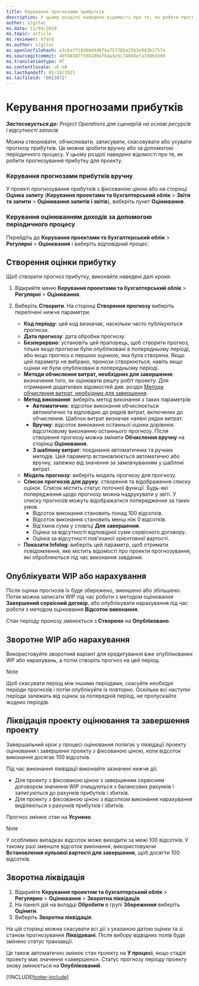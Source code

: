 ```yaml
---
title: Керування прогнозами прибутків
description: У цьому розділі наведено відомості про те, як робити прогнозування прибутку для проекту.
author: sigitac
ms.date: 11/04/2020
ms.topic: article
ms.reviewer: kfend
ms.author: sigitac
ms.openlocfilehash: e3cbaff18d8bd4d6f6a7577bba25b3e843b1757e
ms.sourcegitcommit: 40f68387f594180af64a5e5c748b6efa188bd300
ms.translationtype: HT
ms.contentlocale: uk-UA
ms.lasthandoff: 05/10/2021
ms.locfileid: "6013872"
---
```

# <a name="manage-revenue-estimates"></a>Керування прогнозами прибутків

_**Застосовується до:** Project Operations для сценаріїв на основі ресурсів і відсутності запасів_

Можна створювати, обчислювати, записувати, скасовувати або усувати прогнозу прибутків. Це можна зробити вручну або за допомогою періодичного процесу. У цьому розділі наведено відомості про те, як робити прогнозування прибутку для проекту.

### <a name="manage-revenue-estimates-manually"></a>Керування прогнозами прибутків вручну

У проекті прогнозування прибутків з фіксованою ціною або на сторінці **Оцінка запиту** (**Керування проектами та бухгалтерський облік** > **Звіти та запити** > **Оцінювання запитів і звітів**), виберіть пункт **Оцінювання**.

### <a name="manage-revenue-estimates-using-a-periodic-process"></a>Керування оцінюванням доходів за допомогою періодичного процесу

Перейдіть до **Керування проектами та бухгалтерський облік** > **Регулярні** > **Оцінювання** і виберіть відповідний процес.

## <a name="create-a-revenue-estimate"></a>Створення оцінки прибутку

Щоб створити прогноз прибутку, виконайте наведені далі кроки. 

1. Відкрийте меню **Керування проектами та бухгалтерський облік** > **Регулярні** > **Оцінювання**.
2. Виберіть **Створити**. На сторінці **Створення прогнозу** виберіть перелічені нижче параметри.

   - **Код періоду**: цей код визначає, наскільки часто публікуються прогнози.
   - **Дата прогнозу**: дата обробки прогнозу.
   - **Безперервно**: установіть цей прапорець, щоб створити прогноз, тільки якщо прогнози були опубліковані в попередньому періоді, або якщо прогноз є першою оцінкою, яка була створена. Якщо цей параметр не вибрано, пронози створюються, навіть якщо оцінки не були опубліковані в попередньому періоді.
   - **Методи обчислення витрат, необхідних для завершення**: визначення того, як оцінювати решту робіт проекту. Для отримання додаткових відомостей див. розділ [Методи обчислення витрат, необхідних для завершення](cost-complete-methods.md).
   - **Метод виконання**: виберіть метод виконання з таких параметрів:
     - **Автоматично**: відсоток виконання обчислюється автоматично та відповідно до рядків витрат, включених до обчислення. Шаблон витрат визначає наявні рядки витрат.
     - **Вручну**: відсоток виконання останньої оцінки дорівнює відсотковому виконанню останнього прогнозу. Після створення прогнозу можна змінити **Обчислення вручну** на сторінці **Оцінювання**.
     - **З шаблону витрат**: поєднання автоматичних та ручних методів. Цей параметр встановлюється автоматично або вручну, залежно від значення за замовчуванням у шаблоні витрат.
   - **Модель прогнозу**: виберіть модель прогнозу для прогнозу.
   - **Список прогнозів для друку**: створення та відображення списку оцінок. Список містить статус поточної функції. Будь-які попередження щодо прогнозу можна надрукувати у звіті. У списку прогнозів можуть відображатися попередження за таких умов.
     - Відсоток виконання становить понад 100 відсотків.
     - Відсоток виконання становить менш ніж 0 відсотків.
     - Від'ємна сума у стовпці **Для завершення**.
     - Оцінка за відсутності відповідної суми сервісного договору.
     - Оцінка за відсутності пов'язаної орієнтовної вартості.
   - **Показати Infolog**: виберіть цей параметр, щоб отримати повідомлення, яке містить відомості про проекти прогнозування, які обробляються під час виконання завдання.


## <a name="post-wip-or-accruals"></a>Опублікувати WIP або нарахування

Після оцінки прогнозів їх буде збережено, зменшено або збільшено. Потім можна записати WIP під час роботи з методом оцінювання **Завершений сервісний договір**, або опублікувати нарахування під час роботи з методом оцінювання **Відсоток виконання**.
  
Стан періоду пронозу змінюється з **Створено** на **Опубліковано**.

## <a name="reverse-wip-or-accruals"></a>Зворотне WIP або нарахування

Використовуйте зворотний варіант для кредитування вже опублікованих WP або нарахувань, а потім створіть прогноз на цей період.

> [!NOTE]
> Щоб скасувати період між іншими періодами, скасуйте необхідні періоди прогнозів і потім опублікуйте їх повторно. Оскільки всі наступні періоди залежать від оцінок за попередній період, не пропускайте жодних періодів.

## <a name="eliminate-the-estimate-project-and-finish-the-project"></a>Ліквідація проекту оцінювання та завершення проекту

Завершальний крок у процесі оцінювання полягає у ліквідації проекту оцінювання і завершенні проекту з фіксованою ціною, коли відсоток виконання досягає 100 відсотків.

Під час виконання ліквідації виконайте зазначені нижче дії.

- Для проекту з фіксованою ціною з завершеним сервісним договором значення WIP очищуються з балансових рахунків і записуються до рахунків прибутків і збитків.
- Для проекту з фіксованою ціною з відсотком виконання нарахування виділяються з рахунків прибутків і збитків.

Прогноз змінює стан на **Усунено**.

> [!NOTE]
> У особливих випадках відсоток може виходити за межі 100 відсотків. У такому разі зменште відсоток виконання, використовуючи **Встановлення нульової вартості для завершення**, щоб досягти 100 відсотків.

## <a name="reverse-elimination"></a>Зворотна ліквідація

1. Відкрийте **Керування проектом та бухгалтерський облік** > **Регулярно** > **Оцінювання** > **Зворотна ліквідація**. 
2. На панелі дій на вкладці **Обробити** в групі **Збереження** виберіть **Оцінити**. 
3. Виберіть **Зворотна ліквідація**.

На цій сторінці можна скасувати всі дії з указаною датою оцінки та зі станом прогнозування **Ліквідовані**. Після вибору відвідних полів буде змінено статус транзакції.

Це також автоматично змінює стан проекту на **У процесі**, якщо стадія проекту має значення «завершено». Статус прогнозу періоду проекту знову змінюється на **Опублікований**.


[!INCLUDE[footer-include](../includes/footer-banner.md)]